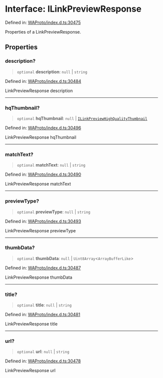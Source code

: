 # Interface: ILinkPreviewResponse

Defined in: [WAProto/index.d.ts:30475](https://github.com/Fokusdotid/bail/blob/a1b2bb6d3d63874a4f497e70ebd6347b2869da8e/WAProto/index.d.ts#L30475)

Properties of a LinkPreviewResponse.

## Properties

### description?

> `optional` **description**: `null` \| `string`

Defined in: [WAProto/index.d.ts:30484](https://github.com/Fokusdotid/bail/blob/a1b2bb6d3d63874a4f497e70ebd6347b2869da8e/WAProto/index.d.ts#L30484)

LinkPreviewResponse description

***

### hqThumbnail?

> `optional` **hqThumbnail**: `null` \| [`ILinkPreviewHighQualityThumbnail`](../namespaces/LinkPreviewResponse/interfaces/ILinkPreviewHighQualityThumbnail.md)

Defined in: [WAProto/index.d.ts:30496](https://github.com/Fokusdotid/bail/blob/a1b2bb6d3d63874a4f497e70ebd6347b2869da8e/WAProto/index.d.ts#L30496)

LinkPreviewResponse hqThumbnail

***

### matchText?

> `optional` **matchText**: `null` \| `string`

Defined in: [WAProto/index.d.ts:30490](https://github.com/Fokusdotid/bail/blob/a1b2bb6d3d63874a4f497e70ebd6347b2869da8e/WAProto/index.d.ts#L30490)

LinkPreviewResponse matchText

***

### previewType?

> `optional` **previewType**: `null` \| `string`

Defined in: [WAProto/index.d.ts:30493](https://github.com/Fokusdotid/bail/blob/a1b2bb6d3d63874a4f497e70ebd6347b2869da8e/WAProto/index.d.ts#L30493)

LinkPreviewResponse previewType

***

### thumbData?

> `optional` **thumbData**: `null` \| `Uint8Array`\<`ArrayBufferLike`\>

Defined in: [WAProto/index.d.ts:30487](https://github.com/Fokusdotid/bail/blob/a1b2bb6d3d63874a4f497e70ebd6347b2869da8e/WAProto/index.d.ts#L30487)

LinkPreviewResponse thumbData

***

### title?

> `optional` **title**: `null` \| `string`

Defined in: [WAProto/index.d.ts:30481](https://github.com/Fokusdotid/bail/blob/a1b2bb6d3d63874a4f497e70ebd6347b2869da8e/WAProto/index.d.ts#L30481)

LinkPreviewResponse title

***

### url?

> `optional` **url**: `null` \| `string`

Defined in: [WAProto/index.d.ts:30478](https://github.com/Fokusdotid/bail/blob/a1b2bb6d3d63874a4f497e70ebd6347b2869da8e/WAProto/index.d.ts#L30478)

LinkPreviewResponse url
